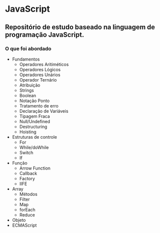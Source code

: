 # JavaScript

## Repositório de estudo baseado na linguagem de programação JavaScript. 

### O que foi abordado

<!--ts-->
  * Fundamentos
    * Operadores Aritiméticos
    * Operadores Lógicos
    * Operadores Unários
    * Operador Ternário
    * Atribuição
    * Strings
    * Boolean
    * Notação Ponto
    * Tratamento de erro
    * Declaração de Variáveis
    * Tipagem Fraca
    * Null/Undefined
    * Destructuring
    * Hoisting
  * Estruturas de controle
    * For
    * While/doWhile
    * Switch
    * If
  * Função
    * Arrow Function
    * Callback
    * Factory
    * IIFE
  * Array
    * Métodos
    * Filter
    * Map
    * forEach
    * Reduce
  * Objeto
  * ECMAScript
<!--te-->